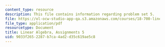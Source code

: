 ```yaml
---
content_type: resource
description: This file contains information regarding problem set 5.
file: https://ol-ocw-studio-app-qa.s3.amazonaws.com/courses/18-700-linear-algebra-fall-2013/9033f2652287b7ca4ad2d35c619ae5c8_MIT18_700F13_ps5.pdf
file_type: application/pdf
resourcetype: Document
title: Linear Algebra, Assignments 5
uid: 9033f265-2287-b7ca-4ad2-d35c619ae5c8
---
```

